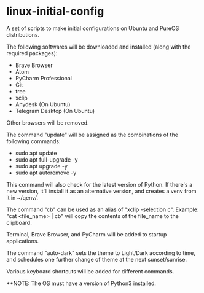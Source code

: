# linux-initial-config
A set of scripts to make initial configurations on Ubuntu and PureOS distributions.

The following softwares will be downloaded and installed (along with the required packages):
- Brave Browser
- Atom
- PyCharm Professional
- Git
- tree
- xclip
- Anydesk (On Ubuntu)
- Telegram Desktop (On Ubuntu)

Other browsers will be removed.

The command "update" will be assigned as the combinations of the following commands:
- sudo apt update
- sudo apt full-upgrade -y
- sudo apt upgrade -y
- sudo apt autoremove -y

This command will also check for the latest version of Python. If there's a new version, it'll install it as an alternative version, and creates a venv from it in ~/qenv/.

The command "cb" can be used as an alias of "xclip -selection c". Example: "cat <file_name> | cb" will copy the contents of the file_name to the clipboard.

Terminal, Brave Browser, and PyCharm will be added to startup applications.

The command "auto-dark" sets the theme to Light/Dark according to time, and schedules one further change of theme at the next sunset/sunrise.

Various keyboard shortcuts will be added for different commands.

**NOTE: The OS must have a version of Python3 installed.
